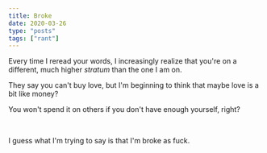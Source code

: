 ```yaml
---
title: Broke
date: 2020-03-26
type: "posts"
tags: ["rant"]
---
```


Every time I reread your words, I increasingly realize that you're on a different, much higher _stratum_ than the one I am on.

They say you can't buy love, but I'm beginning to think that maybe love is a bit like money?

You won't spend it on others if you don't have enough yourself, right?

<br/>


I guess what I'm trying to say is that I'm broke as fuck.
